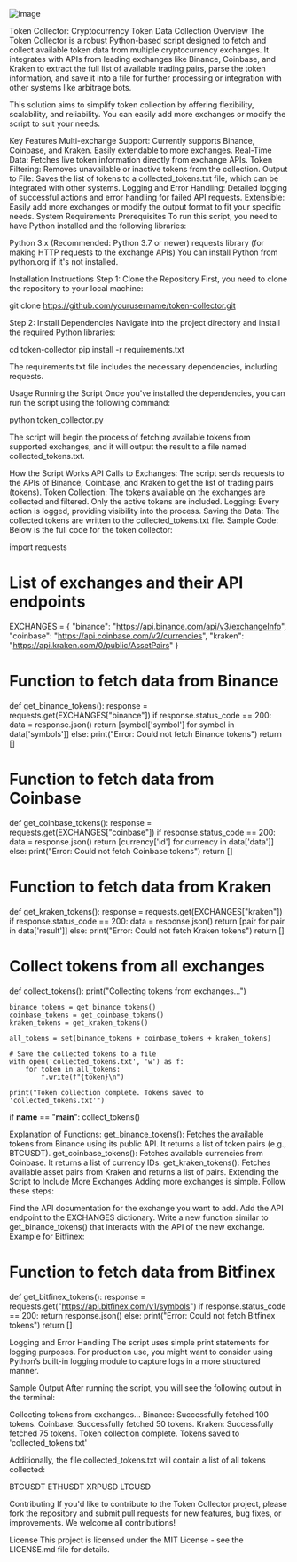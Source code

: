 ![image](https://github.com/user-attachments/assets/f6954de0-aa3b-4a89-a7ba-970fcd21097a)


Token Collector: Cryptocurrency Token Data Collection
Overview
The Token Collector is a robust Python-based script designed to fetch and collect available token data from multiple cryptocurrency exchanges. It integrates with APIs from leading exchanges like Binance, Coinbase, and Kraken to extract the full list of available trading pairs, parse the token information, and save it into a file for further processing or integration with other systems like arbitrage bots.

This solution aims to simplify token collection by offering flexibility, scalability, and reliability. You can easily add more exchanges or modify the script to suit your needs.

Key Features
Multi-exchange Support: Currently supports Binance, Coinbase, and Kraken. Easily extendable to more exchanges.
Real-Time Data: Fetches live token information directly from exchange APIs.
Token Filtering: Removes unavailable or inactive tokens from the collection.
Output to File: Saves the list of tokens to a collected_tokens.txt file, which can be integrated with other systems.
Logging and Error Handling: Detailed logging of successful actions and error handling for failed API requests.
Extensible: Easily add more exchanges or modify the output format to fit your specific needs.
System Requirements
Prerequisites
To run this script, you need to have Python installed and the following libraries:

Python 3.x (Recommended: Python 3.7 or newer)
requests library (for making HTTP requests to the exchange APIs)
You can install Python from python.org if it's not installed.

Installation Instructions
Step 1: Clone the Repository
First, you need to clone the repository to your local machine:

git clone https://github.com/yourusername/token-collector.git


Step 2: Install Dependencies
Navigate into the project directory and install the required Python libraries:

cd token-collector
pip install -r requirements.txt

The requirements.txt file includes the necessary dependencies, including requests.

Usage
Running the Script
Once you've installed the dependencies, you can run the script using the following command:

python token_collector.py

The script will begin the process of fetching available tokens from supported exchanges, and it will output the result to a file named collected_tokens.txt.


How the Script Works
API Calls to Exchanges: The script sends requests to the APIs of Binance, Coinbase, and Kraken to get the list of trading pairs (tokens).
Token Collection: The tokens available on the exchanges are collected and filtered. Only the active tokens are included.
Logging: Every action is logged, providing visibility into the process.
Saving the Data: The collected tokens are written to the collected_tokens.txt file.
Sample Code:
Below is the full code for the token collector:


import requests

# List of exchanges and their API endpoints
EXCHANGES = {
    "binance": "https://api.binance.com/api/v3/exchangeInfo",
    "coinbase": "https://api.coinbase.com/v2/currencies",
    "kraken": "https://api.kraken.com/0/public/AssetPairs"
}

# Function to fetch data from Binance
def get_binance_tokens():
    response = requests.get(EXCHANGES["binance"])
    if response.status_code == 200:
        data = response.json()
        return [symbol['symbol'] for symbol in data['symbols']]
    else:
        print("Error: Could not fetch Binance tokens")
        return []

# Function to fetch data from Coinbase
def get_coinbase_tokens():
    response = requests.get(EXCHANGES["coinbase"])
    if response.status_code == 200:
        data = response.json()
        return [currency['id'] for currency in data['data']]
    else:
        print("Error: Could not fetch Coinbase tokens")
        return []

# Function to fetch data from Kraken
def get_kraken_tokens():
    response = requests.get(EXCHANGES["kraken"])
    if response.status_code == 200:
        data = response.json()
        return [pair for pair in data['result']]
    else:
        print("Error: Could not fetch Kraken tokens")
        return []

# Collect tokens from all exchanges
def collect_tokens():
    print("Collecting tokens from exchanges...")
    
    binance_tokens = get_binance_tokens()
    coinbase_tokens = get_coinbase_tokens()
    kraken_tokens = get_kraken_tokens()
    
    all_tokens = set(binance_tokens + coinbase_tokens + kraken_tokens)
    
    # Save the collected tokens to a file
    with open('collected_tokens.txt', 'w') as f:
        for token in all_tokens:
            f.write(f"{token}\n")
    
    print("Token collection complete. Tokens saved to 'collected_tokens.txt'")

if __name__ == "__main__":
    collect_tokens()

Explanation of Functions:
get_binance_tokens(): Fetches the available tokens from Binance using its public API. It returns a list of token pairs (e.g., BTCUSDT).
get_coinbase_tokens(): Fetches available currencies from Coinbase. It returns a list of currency IDs.
get_kraken_tokens(): Fetches available asset pairs from Kraken and returns a list of pairs.
Extending the Script to Include More Exchanges
Adding more exchanges is simple. Follow these steps:

Find the API documentation for the exchange you want to add.
Add the API endpoint to the EXCHANGES dictionary.
Write a new function similar to get_binance_tokens() that interacts with the API of the new exchange.
Example for Bitfinex:


# Function to fetch data from Bitfinex
def get_bitfinex_tokens():
    response = requests.get("https://api.bitfinex.com/v1/symbols")
    if response.status_code == 200:
        return response.json()
    else:
        print("Error: Could not fetch Bitfinex tokens")
        return []


Logging and Error Handling
The script uses simple print statements for logging purposes. For production use, you might want to consider using Python’s built-in logging module to capture logs in a more structured manner.

Sample Output
After running the script, you will see the following output in the terminal:

Collecting tokens from exchanges...
Binance: Successfully fetched 100 tokens.
Coinbase: Successfully fetched 50 tokens.
Kraken: Successfully fetched 75 tokens.
Token collection complete. Tokens saved to 'collected_tokens.txt'

Additionally, the file collected_tokens.txt will contain a list of all tokens collected:


BTCUSDT
ETHUSDT
XRPUSD
LTCUSD

Contributing
If you'd like to contribute to the Token Collector project, please fork the repository and submit pull requests for new features, bug fixes, or improvements. We welcome all contributions!

License
This project is licensed under the MIT License - see the LICENSE.md file for details.
